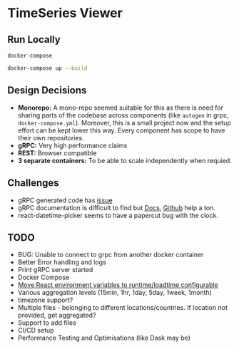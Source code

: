 # TimeSeries Viewer

## Run Locally

`docker-compose`

```bash
docker-compose up --build
```

## Design Decisions

- **Monorepo:** A mono-repo seemed suitable for this as there is need for sharing parts of the codebase across components (like `autogen` in grpc, `docker-compose.yml`). Moreover, this is a small project now and the setup effort can be kept lower this way. Every component has scope to have their own repositories.
- **gRPC:** Very high performance claims
- **REST:** Browser compatible
- **3 separate containers:** To be able to scale independently when requied.

## Challenges

- gRPC generated code has [issue](https://github.com/protocolbuffers/protobuf/issues/1491)
- gRPC documentation is difficult to find but [Docs](https://github.com/protocolbuffers/protobuf/tree/master/src/google/protobuf), [Github](https://googleapis.dev/python/protobuf/latest/) help a ton.
- react-datetime-picker seems to have a papercut bug with the clock.

## TODO

- BUG: Unable to connect to grpc from another docker container
- Better Error handling and logs
- Print gRPC server started
- Docker Compose
- [Move React environment variables to runtime/loadtime configurable](https://www.freecodecamp.org/news/how-to-implement-runtime-environment-variables-with-create-react-app-docker-and-nginx-7f9d42a91d70/)
- Various aggregation levels (15min, 1hr, 1day, 5day, 1week, 1month)
- timezone support?
- Multiple files - belonging to different locations/countries. If location not provided, get aggregated?
- Support to add files
- CI/CD setup
- Performance Testing and Optimisations (like Dask may be)
